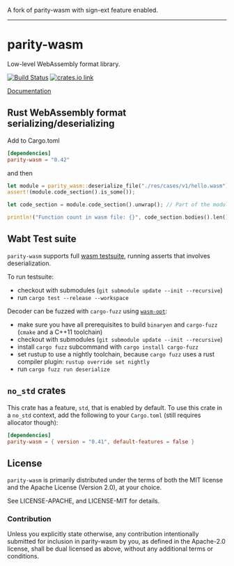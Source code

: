 A fork of parity-wasm with sign-ext feature enabled.

---

# parity-wasm

Low-level WebAssembly format library.

[![Build Status](https://travis-ci.org/paritytech/parity-wasm.svg?branch=master)](https://travis-ci.org/paritytech/parity-wasm)
[![crates.io link](https://img.shields.io/crates/v/parity-wasm.svg)](https://crates.io/crates/parity-wasm)

[Documentation](https://docs.rs/parity-wasm)

## Rust WebAssembly format serializing/deserializing

Add to Cargo.toml

```toml
[dependencies]
parity-wasm = "0.42"
```

and then

```rust
let module = parity_wasm::deserialize_file("./res/cases/v1/hello.wasm").unwrap();
assert!(module.code_section().is_some());

let code_section = module.code_section().unwrap(); // Part of the module with functions code

println!("Function count in wasm file: {}", code_section.bodies().len());
```

## Wabt Test suite

`parity-wasm` supports full [wasm testsuite](https://github.com/WebAssembly/testsuite), running asserts that involves deserialization.

To run testsuite:

-   checkout with submodules (`git submodule update --init --recursive`)
-   run `cargo test --release --workspace`

Decoder can be fuzzed with `cargo-fuzz` using [`wasm-opt`](https://github.com/WebAssembly/binaryen):

-   make sure you have all prerequisites to build `binaryen` and `cargo-fuzz` (`cmake` and a C++11 toolchain)
-   checkout with submodules (`git submodule update --init --recursive`)
-   install `cargo fuzz` subcommand with `cargo install cargo-fuzz`
-   set rustup to use a nightly toolchain, because `cargo fuzz` uses a rust compiler plugin: `rustup override set nightly`
-   run `cargo fuzz run deserialize`

## `no_std` crates

This crate has a feature, `std`, that is enabled by default. To use this crate
in a `no_std` context, add the following to your `Cargo.toml` (still requires allocator though):

```toml
[dependencies]
parity-wasm = { version = "0.41", default-features = false }
```

## License

`parity-wasm` is primarily distributed under the terms of both the MIT
license and the Apache License (Version 2.0), at your choice.

See LICENSE-APACHE, and LICENSE-MIT for details.

### Contribution

Unless you explicitly state otherwise, any contribution intentionally submitted
for inclusion in parity-wasm by you, as defined in the Apache-2.0 license, shall be
dual licensed as above, without any additional terms or conditions.
